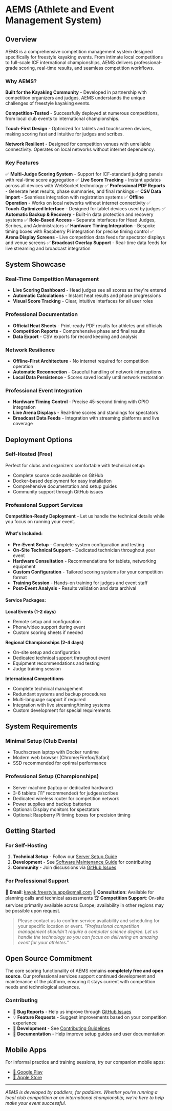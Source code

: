 # AEMS (Athlete and Event Management System)

## Overview

AEMS is a comprehensive competition management system designed specifically for freestyle kayaking events. From intimate local competitions to full-scale ICF international championships, AEMS delivers professional-grade scoring, real-time results, and seamless competition workflows.

### Why AEMS?

**Built for the Kayaking Community** - Developed in partnership with competition organizers and judges, AEMS understands the unique challenges of freestyle kayaking events.

**Competition-Tested** - Successfully deployed at numerous competitions, from local club events to international championships.

**Touch-First Design** - Optimized for tablets and touchscreen devices, making scoring fast and intuitive for judges and scribes.

**Network Resilient** - Designed for competition venues with unreliable connectivity. Operates on local networks without internet dependency.

### Key Features

✅ **Multi-Judge Scoring System** - Support for ICF-standard judging panels with real-time score aggregation
✅ **Live Score Tracking** - Instant updates across all devices with WebSocket technology
✅ **Professional PDF Reports** - Generate heat results, phase summaries, and final rankings
✅ **CSV Data Import** - Seamless integration with registration systems
✅ **Offline Operation** - Works on local networks without internet connectivity
✅ **Touch-Optimized Interface** - Designed for tablet devices used by judges
✅ **Automatic Backup & Recovery** - Built-in data protection and recovery systems
✅ **Role-Based Access** - Separate interfaces for Head Judges, Scribes, and Administrators
✅ **Hardware Timing Integration** - Bespoke timing boxes with Raspberry Pi integration for precise timing control
✅ **Arena Display Screens** - Live competition data feeds for spectator displays and venue screens
✅ **Broadcast Overlay Support** - Real-time data feeds for live streaming and broadcast integration

## System Showcase

### Real-Time Competition Management
- **Live Scoring Dashboard** - Head judges see all scores as they're entered
- **Automatic Calculations** - Instant heat results and phase progressions
- **Visual Score Tracking** - Clear, intuitive interfaces for all user roles

### Professional Documentation
- **Official Heat Sheets** - Print-ready PDF results for athletes and officials
- **Competition Reports** - Comprehensive phase and final results
- **Data Export** - CSV exports for record keeping and analysis

### Network Resilience
- **Offline-First Architecture** - No internet required for competition operation
- **Automatic Reconnection** - Graceful handling of network interruptions
- **Local Data Persistence** - Scores saved locally until network restoration

### Professional Event Integration
- **Hardware Timing Control** - Precise 45-second timing with GPIO integration
- **Live Arena Displays** - Real-time scores and standings for spectators
- **Broadcast Data Feeds** - Integration with streaming platforms and live coverage

## Deployment Options

### Self-Hosted (Free)
Perfect for clubs and organizers comfortable with technical setup:
- Complete source code available on GitHub
- Docker-based deployment for easy installation
- Comprehensive documentation and setup guides
- Community support through GitHub issues

### Professional Support Services

**Competition-Ready Deployment** - Let us handle the technical details while you focus on running your event.

#### What's Included:
- **Pre-Event Setup** - Complete system configuration and testing
- **On-Site Technical Support** - Dedicated technician throughout your event
- **Hardware Consultation** - Recommendations for tablets, networking equipment
- **Custom Configuration** - Tailored scoring systems for your competition format
- **Training Session** - Hands-on training for judges and event staff
- **Post-Event Analysis** - Results validation and data archival

#### Service Packages:

**Local Events (1-2 days)**
- Remote setup and configuration
- Phone/video support during event
- Custom scoring sheets if needed

**Regional Championships (2-4 days)**
- On-site setup and configuration
- Dedicated technical support throughout event
- Equipment recommendations and testing
- Judge training session

**International Competitions**
- Complete technical management
- Redundant systems and backup procedures
- Multi-language support if required
- Integration with live streaming/timing systems
- Custom development for special requirements

## System Requirements

### Minimal Setup (Club Events)
- Touchscreen laptop with Docker runtime
- Modern web browser (Chrome/Firefox/Safari)
- SSD recommended for optimal performance

### Professional Setup (Championships)
- Server machine (laptop or dedicated hardware)
- 3-6 tablets (11" recommended) for judges/scribes
- Dedicated wireless router for competition network
- Power supplies and backup batteries
- Optional: Display monitors for spectators
- Optional: Raspberry Pi timing boxes for precision timing

## Getting Started

### For Self-Hosting
1. **Technical Setup** - Follow our [Server Setup Guide](/docs/deployment/server_setup_guide.md)
2. **Development** - See [Software Maintenance Guide](/docs/smg.md) for contributing
3. **Community** - Join discussions via [GitHub Issues](https://github.com/your-repo/issues)

### For Professional Support
📧 **Email**: [kayak.freestyle.app@gmail.com](mailto:kayak.freestyle.app@gmail.com)
📱 **Consultation**: Available for planning calls and technical assessments
🏆 **Competition Support**: On-site services primarily available across Europe; availability in other regions may be possible upon request.

> Please contact us to confirm service availability and scheduling for your specific location or event.
*"Professional competition management shouldn't require a computer science degree. Let us handle the technology so you can focus on delivering an amazing event for your athletes."*

## Open Source Commitment

The core scoring functionality of AEMS remains **completely free and open source**. Our professional services support continued development and maintenance of the platform, ensuring it stays current with competition needs and technological advances.

### Contributing
- 🐛 **Bug Reports** - Help us improve through [GitHub Issues](https://github.com/AntonyM71/AEMS/issues)
- 💡 **Feature Requests** - Suggest improvements based on your competition experience
- 🔧 **Development** - See [Contributing Guidelines](/contributing.md)
- 📖 **Documentation** - Help improve setup guides and user documentation

## Mobile Apps

For informal practice and training sessions, try our companion mobile apps:

- [🤖 Google Play](https://play.google.com/store/apps/details?id=com.kayakfreestyle.kayakfreestyleapp)
- [🍎 Apple Store](https://apps.apple.com/sk/app/kayak-freestyle-app/id1627445855)

---

*AEMS is developed by paddlers, for paddlers. Whether you're running a local club competition or an international championship, we're here to help make your event successful.*